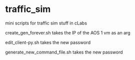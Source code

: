 # traffic_sim
mini scripts for traffic sim stuff in cLabs

create_gen_forever.sh takes the IP of the AOS 1 vm as an arg

edit_client-py.sh takes the new password

generate_new_command_file.sh takes the new password 
